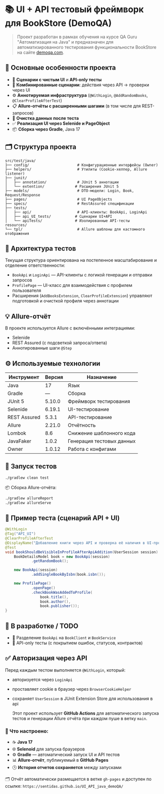 # 📚 UI + API тестовый фреймворк для BookStore (DemoQA)

> Проект разработан в рамках обучения на курсе QA Guru "Автоматизация на Java" и предназначен для автоматизированного тестирования функциональности BookStore на сайте [demoqa.com](https://demoqa.com/).

## 🧩 Основные особенности проекта

- 🧪 **Сценарии с чистым UI** и **API-only тесты**
- 🔗 **Комбинированные сценарии**: действия через API → проверки через UI
- ⚙️ **Аннотируемая инфраструктура** (`@WithLogin`, `@AddRandomBooks`, `@ClearProfileAfterTest`)
- 📋 **Allure-отчёты с расширенными шагами** (в том числе для REST-запросов)
- 🧹 **Очистка данных после теста**
- ✅ **Реализация UI через Selenide и PageObject**
- 📦 **Сборка через Gradle**, Java 17

## 🗂 Структура проекта

```
src/test/java/
├── config/                      # Конфигурационные интерфейсы (Owner)
├── helpers/                     # Утилиты (Cookie-хелпер, Allure listener)
├── junit/
│   ├── annotation/              # JUnit 5 аннотации
│   └── extention/              # Расширения JUnit 5
├── models/                      # DTO-модели: Login, Book, Request/Response
├── pages/                       # UI PageObjects
├── specs/                       # RestAssured спецификации
├── tests/
│   ├── api/                     # API-клиенты: BookApi, LoginApi
│   ├── api_UI_tests/           # Сценарии UI+API
│   └── apiTests/               # Изолированные API-тесты
resources/
└── tpl/                         # Allure шаблоны для кастомного отображения
```

## 🧠 Архитектура тестов

Текущая структура ориентирована на постепенное масштабирование и отделение ответственности:

- `BookApi` и `LoginApi` — API-клиенты с логикой генерации и отправки запросов
- `ProfilePage` — UI-класс для взаимодействия с профилем пользователя
- Расширения (`AddBooksExtension`, `ClearProfileExtension`) управляют подготовкой и очисткой профиля через аннотации

## 💡 Allure-отчёт

В проекте используется Allure с включёнными интеграциями:
- Selenide
- REST Assured (с подсветкой запроса/ответа)
- Аннотированные шаги `@Step`

## ⚙️ Используемые технологии

| Инструмент              | Версия     | Назначение                     |
|-------------------------|------------|--------------------------------|
| Java                    | 17         | Язык                           |
| Gradle                  | —          | Сборка                         |
| JUnit 5                 | 5.10.0     | Фреймворк тестирования         |
| Selenide                | 6.19.1     | UI-тестирование                |
| REST Assured            | 5.3.1      | API-тестирование               |
| Allure                  | 2.21.0     | Отчётность                     |
| Lombok                  | 8.6        | Снижение шаблонного кода       |
| JavaFaker               | 1.0.2      | Генерация тестовых данных      |
| Owner                   | 1.0.12     | Работа с конфигами             |

## 🚀 Запуск тестов

```bash
./gradlew clean test
```

📦 Сборка Allure-отчёта:
```bash
./gradlew allureReport
./gradlew allureServe
```

## 🧪 Пример теста (сценарий API + UI)

```java
@WithLogin
@Tag("API_UI")
@ClearProfileAfterTest
@DisplayName("Добавление книги через API и проверка её наличия в UI-профиле")
@Test
void bookShouldBeVisibleInProfileAfterApiAddition(UserSession session) {
    BookDetailsModel book = new BookApi(session)
            .getRandomBook();

    new BookApi(session)
            .addSingleBookByIsbn(book.isbn());

    new ProfilePage()
            .openPage()
            .checkBookWasAddedToProfile(
                book.title(),
                book.author(),
                book.publisher());
}
```

## 🔧 В разработке / TODO

- 🔄 Разделение `BookApi` на `BookClient` и `BookService`
- 🧪 API-only тесты (с покрытием ошибок, статусов, контрактов)

## ✅ Авторизация через API

Перед каждым тестом выполняется `@WithLogin`, который:
- авторизуется через `LoginApi`
- проставляет cookie в браузер через `BrowserCookieHelper`
- сохраняет `UserSession` в JUnit Extension Store для использования в api

  Этот проект использует **GitHub Actions** для автоматического запуска тестов и генерации Allure отчёта при каждом пуше в ветку `main`.

### 🔧 Что настроено:
- ☕ **Java 17**
- 🌐 **Selenoid** для запуска браузеров
- ⚙️ **Gradle** — автоматический запуск UI и API тестов
- 📊 **Allure-отчёт**, публикуемый в **GitHub Pages**
- 🕓 **История отчетов сохраняется** между запусками

🗂️ Отчёт автоматически размещается в ветке `gh-pages` и доступен по ссылке:
`https://sentidas.github.io/UI_API_java_demoQA/`
